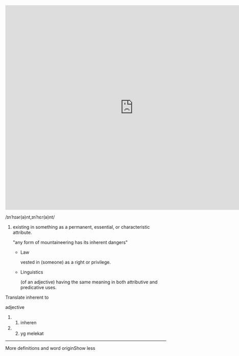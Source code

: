 <div class="iframe-container"> 
<!--iframe link is the link to the jsfiddle--> 
<iframe src="https://www.google.com/search?rlz=1C1GCEA_enAU929AU929&sxsrf=ALeKk01uSLqEf78pSF-uC4bzqdryBxolRw%3A1614425895609&ei=Jy86YK2_JMmH4-EPksm86AU&q=inherent&oq=inherent&gs_lcp=ChNtb2JpbGUtZ3dzLXdpei1zZXJwEANQkwJY0gRgogdoAHAAeACAAQCIAQCSAQCYAQCgAQHAAQE&sclient=mobile-gws-wiz-serp" width="800" height="640" frameborder="0" scrolling="auto" class="frame-area">
</iframe> 
</div> 
<style> .iframe-container { text-align:center; width:100%; } </style>




/ɪnˈhɪər(ə)nt,ɪnˈhɛr(ə)nt/

1.  existing in something as a permanent, essential, or characteristic attribute.
    
    "any form of mountaineering has its inherent dangers"
    
    -   Law
        
        vested in (someone) as a right or privilege.
        
    -   Linguistics
        
        (of an adjective) having the same meaning in both attributive and predicative uses.
        
    

Translate inherent to

adjective

1.  1. inheren
2.  2. yg melekat

___

More definitions and word originShow less